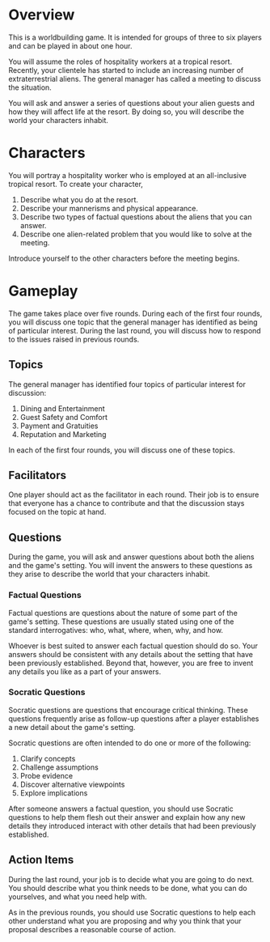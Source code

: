 # Overview
This is a worldbuilding game.
It is intended for groups of three to six players and can be played in about one hour.

You will assume the roles of hospitality workers at a tropical resort.
Recently, your clientele has started to include an increasing number of extraterrestrial aliens.
The general manager has called a meeting to discuss the situation.

You will ask and answer a series of questions about your alien guests and how they will affect life at the resort.
By doing so, you will describe the world your characters inhabit.

# Characters
You will portray a hospitality worker who is employed at an all-inclusive tropical resort. To create your character,
  1. Describe what you do at the resort.
  2. Describe your mannerisms and physical appearance.
  3. Describe two types of factual questions about the aliens that you can answer.
  4. Describe one alien-related problem that you would like to solve at the meeting.

Introduce yourself to the other characters before the meeting begins.

# Gameplay
The game takes place over five rounds. 
During each of the first four rounds, you will discuss one topic that the general manager has identified as being of particular interest.
During the last round, you will discuss how to respond to the issues raised in previous rounds. 

## Topics
The general manager has identified four topics of particular interest for discussion:
  1. Dining and Entertainment
  2. Guest Safety and Comfort
  3. Payment and Gratuities
  4. Reputation and Marketing

In each of the first four rounds, you will discuss one of these topics.

## Facilitators
One player should act as the facilitator in each round. Their job is to ensure that everyone has a chance to contribute and that the discussion stays focused on the topic at hand.

## Questions
During the game, you will ask and answer questions about both the aliens and the game's setting.
You will invent the answers to these questions as they arise to describe the world that your characters inhabit.

### Factual Questions

Factual questions are questions about the nature of some part of the game's setting.
These questions are usually stated using one of the standard interrogatives: who, what, where, when, why, and how.

Whoever is best suited to answer each factual question should do so.
Your answers should be consistent with any details about the setting that have been previously established.
Beyond that, however, you are free to invent any details you like as a part of your answers.

### Socratic Questions
Socratic questions are questions that encourage critical thinking.
These questions frequently arise as follow-up questions after a player establishes a new detail about the game's setting.

Socratic questions are often intended to do one or more of the following:
  1. Clarify concepts
  2. Challenge assumptions
  3. Probe evidence
  4. Discover alternative viewpoints
  5. Explore implications

After someone answers a factual question, you should use Socratic questions to help them flesh out their answer and explain how any new details they introduced interact with other details that had been previously established.

## Action Items
During the last round, your job is to decide what you are going to do next.
You should describe what you think needs to be done, what you can do yourselves, and what you need help with.

As in the previous rounds, you should use Socratic questions to help each other understand what you are proposing and why you think that your proposal describes a reasonable course of action.
